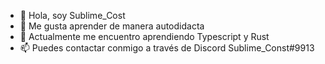 - 👋 Hola, soy Sublime_Cost
- 👀 Me gusta aprender de manera autodidacta
- 🌱 Actualmente me encuentro aprendiendo Typescript y Rust
- 📫 Puedes contactar conmigo a través de Discord Sublime_Const#9913
